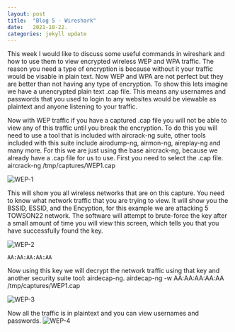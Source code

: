 ```yaml
---
layout: post
title:  "Blog 5 - Wireshark"
date:   2021-10-22.
categories: jekyll update
---
```








This week I would like to discuss some useful commands in wireshark and how to use them to view encrypted wireless WEP and WPA traffic.
The reason you need a type of encryption is because without it your traffic would be visable in plain text.  Now WEP and WPA are not 
perfect but they are better than not having any type of encryption.  To show this lets imagine we have a unencrypted plain text .cap file.
This means any usernames and passwords that you used to login to any websites would be viewable as plaintext and anyone listening to your 
traffic.

Now with WEP traffic if you have a captured .cap file you will not be able to view any of this traffic until you break the encryption.
To do this you will need to use a tool that is included with aircrack-ng suite, other tools included with this suite include airodump-ng, 
airmon-ng, aireplay-ng and many more.  For this we are just using the base aircrack-ng, because we already have a .cap file for us to use.
First you need to select the .cap file.
	aircrack-ng /tmp/captures/WEP1.cap

![WEP-1](https://v1ndl3r.github.io/CIT480/assets/WEP-1.PNG "WEP-1")

This will show you all wireless networks that are on this capture.  You need to know what network traffic that you are trying to view.
It will show you the BSSID, ESSID, and the Encyption, for this example we are attacking 5 TOWSON22 network. The software will attempt to 
brute-force the key after a small amount of time you will view this screen, which tells you that you have successfully found the key.

![WEP-2](https://v1ndl3r.github.io/CIT480/assets/WEP-2.PNG "WEP-2")

	AA:AA:AA:AA:AA


Now using this key we will decrypt the network traffic using that key and another security suite tool: airdecap-ng.
	airdecap-ng -w AA:AA:AA:AA:AA /tmp/captures/WEP1.cap

![WEP-3](https://v1ndl3r.github.io/CIT480/assets/WEP-3.PNG "WEP-3")
	

Now all the traffic is in plaintext and you can view usernames and passwords.
![WEP-4](https://v1ndl3r.github.io/CIT480/assets/WEP-4.PNG "WEP-4")

